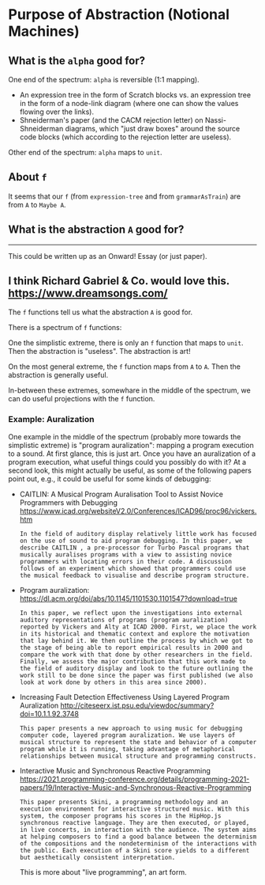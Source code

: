 # Purpose of Abstraction (Notional Machines)

## What is the `alpha` good for?

One end of the spectrum: `alpha` is reversible (1:1 mapping).

* An expression tree in the form of Scratch blocks vs. an expression tree in the form of a node-link diagram (where one can show the values flowing over the links).
* Shneiderman's paper (and the CACM rejection letter) on Nassi-Shneiderman diagrams, which "just draw boxes" around the source code blocks (which according to the rejection letter are useless).

Other end of the spectrum: `alpha` maps to `unit`.

## About `f`

It seems that our `f` (from `expression-tree` and from `grammarAsTrain`)
are from `A` to `Maybe A`.

## What is the abstraction `A` good for?

---
This could be written up as an Onward! Essay (or just paper).

I think Richard Gabriel & Co. would love this.
https://www.dreamsongs.com/
---

The `f` functions tell us what the abstraction `A` is good for.

There is a spectrum of `f` functions:

One the simplistic extreme, there is only an `f` function that maps to `unit`. Then the abstraction is "useless". The abstraction is art!

On the most general extreme, the `f` function maps from `A` to `A`. Then the abstraction is generally useful.

In-between these extremes, somewhare in the middle of the spectrum, we can do useful projections with the `f` function.

### Example: Auralization

One example in the middle of the spectrum (probably more towards the simplistic extreme) is "program auralization": mapping a program execution to a sound. At first glance, this is just art. Once you have an auralization of a program execution, what useful things could you possibly do with it? At a second look, this might actually be useful, as some of the following papers point out, e.g., it could be useful for some kinds of debugging:

* CAITLIN: A Musical Program Auralisation Tool to Assist Novice Programmers with Debugging
  https://www.icad.org/websiteV2.0/Conferences/ICAD96/proc96/vickers.htm
  ```
  In the field of auditory display relatively little work has focused on the use of sound to aid program debugging. In this paper, we describe CAITLIN , a pre-processor for Turbo Pascal programs that musically auralises programs with a view to assisting novice programmers with locating errors in their code. A discussion follows of an experiment which showed that programmers could use the musical feedback to visualise and describe program structure. 
  ```
* Program auralization:
  https://dl.acm.org/doi/abs/10.1145/1101530.1101547?download=true
  ```
  In this paper, we reflect upon the investigations into external auditory representations of programs (program auralization) reported by Vickers and Alty at ICAD 2000. First, we place the work in its historical and thematic context and explore the motivation that lay behind it. We then outline the process by which we got to the stage of being able to report empirical results in 2000 and compare the work with that done by other researchers in the field. Finally, we assess the major contribution that this work made to the field of auditory display and look to the future outlining the work still to be done since the paper was first published (we also look at work done by others in this area since 2000).
  ```
* Increasing Fault Detection Effectiveness Using Layered Program Auralization
  http://citeseerx.ist.psu.edu/viewdoc/summary?doi=10.1.1.92.3748
  ```
  This paper presents a new approach to using music for debugging computer code, layered program auralization. We use layers of musical structure to represent the state and behavior of a computer program while it is running, taking advantage of metaphorical relationships between musical structure and programming constructs. 
  ```
* Interactive Music and Synchronous Reactive Programming
  https://2021.programming-conference.org/details/programming-2021-papers/19/Interactive-Music-and-Synchronous-Reactive-Programming
  ```
  This paper presents Skini, a programming methodology and an execution environment for interactive structured music. With this system, the composer programs his scores in the HipHop.js synchronous reactive language. They are then executed, or played, in live concerts, in interaction with the audience. The system aims at helping composers to find a good balance between the determinism of the compositions and the nondeterminism of the interactions with the public. Each execution of a Skini score yields to a different but aesthetically consistent interpretation.
  ```
  This is more about "live programming", an art form.
